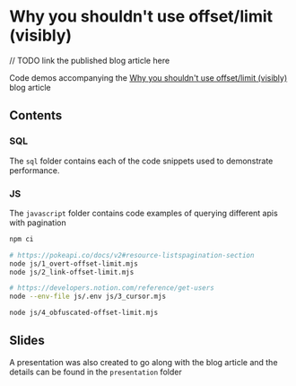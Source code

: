 # Why you shouldn't use offset/limit (visibly)

// TODO link the published blog article here

Code demos accompanying the [Why you shouldn't use offset/limit (visibly)](https://invariablyabandoned.com) blog article

## Contents

### SQL

The `sql` folder contains each of the code snippets used to demonstrate performance.


### JS

The `javascript` folder contains code examples of querying different apis with pagination

```sh
npm ci

# https://pokeapi.co/docs/v2#resource-listspagination-section
node js/1_overt-offset-limit.mjs
node js/2_link-offset-limit.mjs

# https://developers.notion.com/reference/get-users
node --env-file js/.env js/3_cursor.mjs

node js/4_obfuscated-offset-limit.mjs
```

## Slides

A presentation was also created to go along with the blog article and the details can be found in the `presentation` folder
